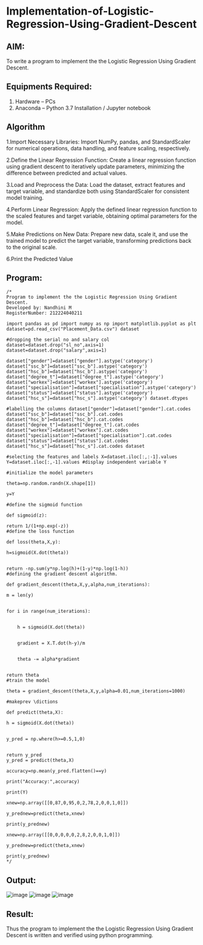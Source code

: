 # Implementation-of-Logistic-Regression-Using-Gradient-Descent

## AIM:
To write a program to implement the the Logistic Regression Using Gradient Descent.

## Equipments Required:
1. Hardware – PCs
2. Anaconda – Python 3.7 Installation / Jupyter notebook

## Algorithm
1.Import Necessary Libraries: Import NumPy, pandas, and StandardScaler for numerical operations, data handling, and feature scaling, respectively.

2.Define the Linear Regression Function: Create a linear regression function using gradient descent to iteratively update parameters, minimizing the difference between predicted and actual values.

3.Load and Preprocess the Data: Load the dataset, extract features and target variable, and standardize both using StandardScaler for consistent model training.

4.Perform Linear Regression: Apply the defined linear regression function to the scaled features and target variable, obtaining optimal parameters for the model.

5.Make Predictions on New Data: Prepare new data, scale it, and use the trained model to predict the target variable, transforming predictions back to the original scale.

6.Print the Predicted Value 

## Program:
```
/*
Program to implement the the Logistic Regression Using Gradient Descent.
Developed by: Nandhini M
RegisterNumber: 212224040211

import pandas as pd import numpy as np import matplotlib.pyplot as plt dataset=pd.read_csv("Placement_Data.csv") dataset

#dropping the serial no and salary col dataset=dataset.drop("sl_no",axis=1) dataset=dataset.drop("salary",axis=1)

dataset["gender"]=dataset["gender"].astype('category') dataset["ssc_b"]=dataset["ssc_b"].astype('category') dataset["hsc_b"]=dataset["hsc_b"].astype('category') dataset["degree_t"]=dataset["degree_t"].astype('category') dataset["workex"]=dataset["workex"].astype('category') dataset["specialisation"]=dataset["specialisation"].astype('category') dataset["status"]=dataset["status"].astype('category') dataset["hsc_s"]=dataset["hsc_s"].astype('category') dataset.dtypes

#labelling the columns dataset["gender"]=dataset["gender"].cat.codes dataset["ssc_b"]=dataset["ssc_b"].cat.codes dataset["hsc_b"]=dataset["hsc_b"].cat.codes dataset["degree_t"]=dataset["degree_t"].cat.codes dataset["workex"]=dataset["workex"].cat.codes dataset["specialisation"]=dataset["specialisation"].cat.codes dataset["status"]=dataset["status"].cat.codes dataset["hsc_s"]=dataset["hsc_s"].cat.codes dataset

#selecting the features and labels X=dataset.iloc[:,:-1].values Y=dataset.iloc[:,-1].values #display independent variable Y

#initialize the model parameters

theta=np.random.randn(X.shape[1])

y=Y

#define the sigmoid function

def sigmoid(z):

return 1/(1+np.exp(-z))
#define the loss function

def loss(theta,X,y):

h=sigmoid(X.dot(theta))


return -np.sum(y*np.log(h)+(1-y)*np.log(1-h))
#defining the gradient descent algorithm.

def gradient_descent(theta,X,y,alpha,num_iterations):

m = len(y)


for i in range(num_iterations):

    
    h = sigmoid(X.dot(theta))
    
    
    gradient = X.T.dot(h-y)/m
    
    
    theta -= alpha*gradient


return theta
#train the model

theta = gradient_descent(theta,X,y,alpha=0.01,num_iterations=1000)

#makeprev \dictions

def predict(theta,X):

h = sigmoid(X.dot(theta))


y_pred = np.where(h>=0.5,1,0)


return y_pred
y_pred = predict(theta,X)

accuracy=np.mean(y_pred.flatten()==y)

print("Accuracy:",accuracy)

print(Y)

xnew=np.array([[0,87,0,95,0,2,78,2,0,0,1,0]])

y_prednew=predict(theta,xnew)

print(y_prednew)

xnew=np.array([[0,0,0,0,0,2,8,2,0,0,1,0]])

y_prednew=predict(theta,xnew)

print(y_prednew)
*/
```

## Output:
![image](https://github.com/user-attachments/assets/42603994-1330-4c92-8d64-42fb58fc5e0a)
![image](https://github.com/user-attachments/assets/e4cea988-44ab-4e3e-bc11-b4387a282c2c)
![image](https://github.com/user-attachments/assets/2d486c3d-1027-4b13-83e2-ef6b0c10a99e)

## Result:
Thus the program to implement the the Logistic Regression Using Gradient Descent is written and verified using python programming.

